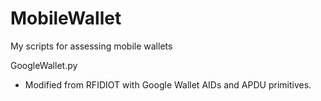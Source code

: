 MobileWallet
============

My scripts for assessing mobile wallets

GoogleWallet.py
 - Modified from RFIDIOT with Google Wallet AIDs and APDU primitives.